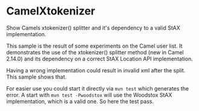 CamelXtokenizer
===============

Show Camels xtokenizer() splitter and it's dependency to a valid StAX implementation.

This sample is the result of some experiments on the Camel user list.
It demonstrates the use of the xtokenizer() splitter method (new in Camel 2.14.0) and
its dependency on a correct StAX Location API implementation.

Having a wrong implementation could result in invalid xml after the split. This sample 
shows that.

For easier use you could start it directly via
  ```mvn test```
which generates the error. A start with
  ```mvn test -Pwoodstox```
will use the Woodstox StAX implementation, which is a valid one. So here the test pass.     
 